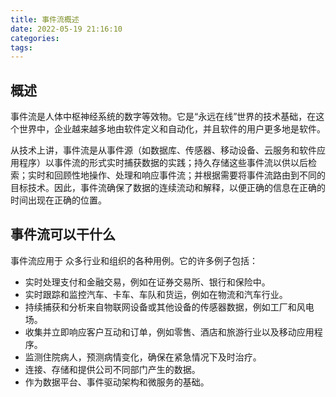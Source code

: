 ```yaml
---
title: 事件流概述
date: 2022-05-19 21:16:10
categories:
tags:
---
```


## 概述

事件流是人体中枢神经系统的数字等效物。它是“永远在线”世界的技术基础，在这个世界中，企业越来越多地由软件定义和自动化，并且软件的用户更多地是软件。

从技术上讲，事件流是从事件源（如数据库、传感器、移动设备、云服务和软件应用程序）以事件流的形式实时捕获数据的实践；持久存储这些事件流以供以后检索；实时和回顾性地操作、处理和响应事件流；并根据需要将事件流路由到不同的目标技术。因此，事件流确保了数据的连续流动和解释，以便正确的信息在正确的时间出现在正确的位置。

## 事件流可以干什么

事件流应用于 众多行业和组织的各种用例。它的许多例子包括：

- 实时处理支付和金融交易，例如在证券交易所、银行和保险中。
- 实时跟踪和监控汽车、卡车、车队和货运，例如在物流和汽车行业。
- 持续捕获和分析来自物联网设备或其他设备的传感器数据，例如工厂和风电场。
- 收集并立即响应客户互动和订单，例如零售、酒店和旅游行业以及移动应用程序。
- 监测住院病人，预测病情变化，确保在紧急情况下及时治疗。
- 连接、存储和提供公司不同部门产生的数据。
- 作为数据平台、事件驱动架构和微服务的基础。

